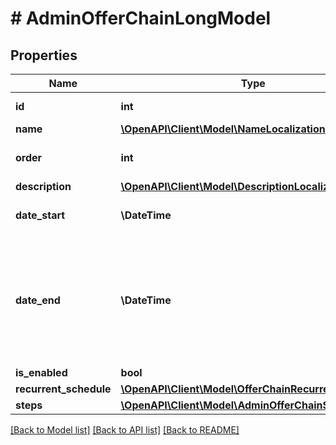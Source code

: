 # # AdminOfferChainLongModel

## Properties

Name | Type | Description | Notes
------------ | ------------- | ------------- | -------------
**id** | **int** | Unique offer chain ID. | [optional]
**name** | [**\OpenAPI\Client\Model\NameLocalizationObject**](NameLocalizationObject.md) |  | [optional]
**order** | **int** | Defines arrangement order. | [optional]
**description** | [**\OpenAPI\Client\Model\DescriptionLocalizationObject**](DescriptionLocalizationObject.md) |  | [optional]
**date_start** | **\DateTime** | Date when the offer chain starts. | [optional]
**date_end** | **\DateTime** | Date when the offer chain ends. Can be &#x60;null&#x60;. If &#x60;date_end&#x60; is &#x60;null&#x60;, the offer chain will not have a time limit. | [optional]
**is_enabled** | **bool** |  | [optional]
**recurrent_schedule** | [**\OpenAPI\Client\Model\OfferChainRecurrentSchedule**](OfferChainRecurrentSchedule.md) |  | [optional]
**steps** | [**\OpenAPI\Client\Model\AdminOfferChainStepModel[]**](AdminOfferChainStepModel.md) |  | [optional]

[[Back to Model list]](../../README.md#models) [[Back to API list]](../../README.md#endpoints) [[Back to README]](../../README.md)
